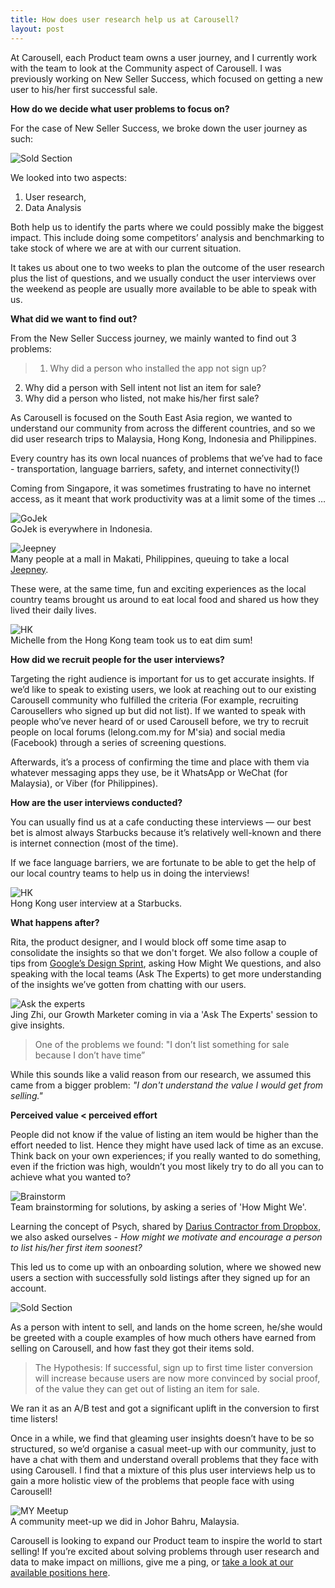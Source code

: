 ```yaml
---
title: How does user research help us at Carousell?
layout: post
---
```


At Carousell, each Product team owns a user journey, and I currently work with the team to look at the Community aspect of Carousell. I was previously working on New Seller Success, which focused on getting a new user to his/her first successful sale.

<b>How do we decide what user problems to focus on?</b>

For the case of New Seller Success, we broke down the user journey as such:

![Sold Section](/assets/userjourney.png)<br>

We looked into two aspects:
1. User research, 
2. Data Analysis

Both help us to identify the parts where we could possibly make the biggest impact. This include doing some competitors’ analysis and benchmarking to take stock of where we are at with our current situation.

It takes us about one to two weeks to plan the outcome of the user research plus the list of questions, and we usually conduct the user interviews over the weekend as people are usually more available to be able to speak with us.

<b>What did we want to find out?</b>

From the New Seller Success journey, we mainly wanted to find out 3 problems:
>1. Why did a person who installed the app not sign up?
2. Why did a person with Sell intent not list an item for sale?
3. Why did a person who listed, not make his/her first sale?

As Carousell is focused on the South East Asia region, we wanted to understand our community from across the different countries, and so we did user research trips to Malaysia, Hong Kong, Indonesia and Philippines.

Every country has its own local nuances of problems that we’ve had to face - transportation, language barriers, safety, and internet connectivity(!)

Coming from Singapore, it was sometimes frustrating to have no internet access, as it meant that work productivity was at a limit some of the times …

![GoJek](/assets/gojek.jpg)<br>
GoJek is everywhere in Indonesia.

![Jeepney](/assets/tuk.png)<br>
Many people at a mall in Makati, Philippines, queuing to take a local <a href="https://en.wikipedia.org/wiki/Jeepney">Jeepney</a>.

These were, at the same time, fun and exciting experiences as the local country teams brought us around to eat local food and shared us how they lived their daily lives.

![HK](/assets/dimsum.jpg)<br>
Michelle from the Hong Kong team took us to eat dim sum!


<b>How did we recruit people for the user interviews?</b>

Targeting the right audience is important for us to get accurate insights. If we’d like to speak to existing users, we look at reaching out to our existing Carousell community who fulfilled the criteria (For example, recruiting Carousellers who signed up but did not list). If we wanted to speak with people who’ve never heard of or used Carousell before, we try to recruit people on local forums (lelong.com.my for M'sia) and social media (Facebook) through a series of screening questions.

Afterwards, it’s a process of confirming the time and place with them via whatever messaging apps they use, be it WhatsApp or WeChat (for Malaysia), or Viber (for Philippines).

<b>How are the user interviews conducted?</b>

You can usually find us at a cafe conducting these interviews — our best bet is almost always Starbucks because it’s relatively well-known and there is internet connection (most of the time). 

If we face language barriers, we are fortunate to be able to get the help of our local country teams to help us in doing the interviews!

![HK](/assets/userresearch3.jpg)<br>
Hong Kong user interview at a Starbucks.


<b>What happens after?</b>

Rita, the product designer, and I would block off some time asap to consolidate the insights so that we don't forget. We also follow a couple of tips from <a href="http://www.gv.com/sprint/">Google’s Design Sprint</a>, asking How Might We questions, and also speaking with the local teams (Ask The Experts) to get more understanding of the insights we’ve gotten from chatting with our users.

![Ask the experts](/assets/userresearch5.jpg)<br>
Jing Zhi, our Growth Marketer coming in via a 'Ask The Experts' session to give insights.

> One of the problems we found: "I don’t list something for sale because I don’t have time”

While this sounds like a valid reason from our research, we assumed this came from a bigger problem: <i>"I don't understand the value I would get from selling."</i>

<b> Perceived value < perceived effort </b>

People did not know if the value of listing an item would be higher than the effort needed to list. Hence they might have used lack of time as an excuse. Think back on your own experiences; if you really wanted to do something, even if the friction was high, wouldn’t you most likely try to do all you can to achieve what you wanted to?

![Brainstorm](/assets/userresearch6.jpg)<br>
Team brainstorming for solutions, by asking a series of 'How Might We'.

Learning the concept of Psych, shared by <a href="http://andrewchen.co/psychd-funnel-conversion/">Darius Contractor from Dropbox</a>, we also asked ourselves - <i>How might we motivate and encourage a person to list his/her first item soonest?</i>

This led us to come up with an onboarding solution, where we showed new users a section with successfully sold listings after they signed up for an account. 

![Sold Section](/assets/soldsection.jpg)<br>

As a person with intent to sell, and lands on the home screen, he/she would be greeted with a couple examples of how much others have earned from selling on Carousell, and how fast they got their items sold.

>The Hypothesis: 
If successful, sign up to first time lister conversion will increase because users are now more convinced by social proof, of the value they can get out of listing an item for sale.

We ran it as an A/B test and got a significant uplift in the conversion to first time listers!


Once in a while, we find that gleaming user insights doesn’t have to be so structured, so we’d organise a casual meet-up with our community, just to have a chat with them and understand overall problems that they face with using Carousell. I find that a mixture of this plus user interviews help us to gain a more holistic view of the problems that people face with using Carousell! 

![MY Meetup](/assets/userresearch2.jpg)<br>
A community meet-up we did in Johor Bahru, Malaysia.

Carousell is looking to expand our Product team to inspire the world to start selling! If you’re excited about solving problems through user research and data to make impact on millions, give me a ping, or <a href="https://careers.carousell.com">take a look at our available positions here</a>.